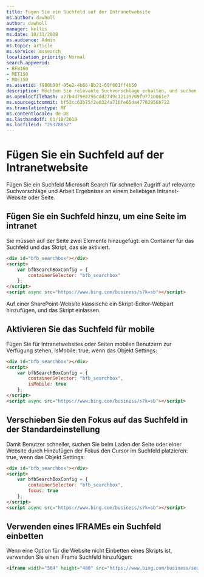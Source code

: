 ```yaml
---
title: Fügen Sie ein Suchfeld auf der Intranetwebsite
ms.author: dawholl
author: dawholl
manager: kellis
ms.date: 10/31/2018
ms.audience: Admin
ms.topic: article
ms.service: mssearch
localization_priority: Normal
search.appverid:
- BFB160
- MET150
- MOE150
ms.assetid: f980b90f-95e2-4b66-8b21-69f601ff4b50
description: Möchten Sie relevante Suchvorschläge erhalten, und suchen Sie Arbeit Ergebnisse schneller, indem Sie ein Suchfeld Microsoft Search zu einer Intranet-Website oder Seite hinzufügen.
ms.openlocfilehash: a27b4d79e8795cdd2749c12119709f97710061e7
ms.sourcegitcommit: bf52cc63b75f2e0324a716fe65da47702956b722
ms.translationtype: MT
ms.contentlocale: de-DE
ms.lasthandoff: 01/18/2019
ms.locfileid: "29378852"
---
```

# <a name="add-a-search-box-to-your-intranet-site"></a>Fügen Sie ein Suchfeld auf der Intranetwebsite

Fügen Sie ein Suchfeld Microsoft Search für schnellen Zugriff auf relevante Suchvorschläge und Arbeit Ergebnisse an einem beliebigen Intranet-Website oder Seite.
  
## <a name="add-a-search-box-to-an-intranet-page"></a>Fügen Sie ein Suchfeld hinzu, um eine Seite im intranet

Sie müssen auf der Seite zwei Elemente hinzugefügt: ein Container für das Suchfeld und das Skript, das sie aktiviert.
  
```html
<div id="bfb_searchbox"></div>
<script>
    var bfbSearchBoxConfig = {
        containerSelector: "bfb_searchbox"
    };
</script>
<script async src="https://www.bing.com/business/s?k=sb"></script>
```

Auf einer SharePoint-Website klassische ein Skript-Editor-Webpart hinzufügen, und das Skript einlassen.
  
## <a name="enable-the-search-box-for-mobile"></a>Aktivieren Sie das Suchfeld für mobile

Fügen Sie für Intranetwebsites oder Seiten mobilen Benutzern zur Verfügung stehen, IsMobile: true, wenn das Objekt Settings:
  
```html
<div id="bfb_searchbox"></div>
<script>
    var bfbSearchBoxConfig = {
        containerSelector: "bfb_searchbox", 
        isMobile: true
    };
</script>
<script async src="https://www.bing.com/business/s?k=sb"></script>
```

## <a name="put-focus-on-the-search-box-by-default"></a>Verschieben Sie den Fokus auf das Suchfeld in der Standardeinstellung

Damit Benutzer schneller, suchen Sie beim Laden der Seite oder einer Website durch Hinzufügen der Fokus den Cursor im Suchfeld platzieren: true, wenn das Objekt Settings:
  
```html
<div id="bfb_searchbox"></div>
<script>
    var bfbSearchBoxConfig = {
        containerSelector: "bfb_searchbox",
        focus: true
    };
</script>
<script async src="https://www.bing.com/business/s?k=sb"></script>
```

## <a name="use-an-iframe-to-embed-a-search-box"></a>Verwenden eines IFRAMEs ein Suchfeld einbetten

Wenn eine Option für die Website nicht Einbetten eines Skripts ist, verwenden Sie einen iFrame Suchfeld hinzufügen:
  
```html
<iframe width="564" height="400" src="https://www.bing.com/business/searchbox"></iframe>
```
